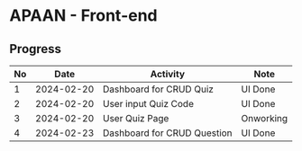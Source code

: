 # APAAN - Front-end

## Progress

| No  | Date       | Activity                    | Note      |
| --- | ---------- | --------------------------- | --------- |
| 1   | 2024-02-20 | Dashboard for CRUD Quiz     | UI Done   |
| 2   | 2024-02-20 | User input Quiz Code        | UI Done   |
| 3   | 2024-02-20 | User Quiz Page              | Onworking |
| 4   | 2024-02-23 | Dashboard for CRUD Question | UI Done   |
